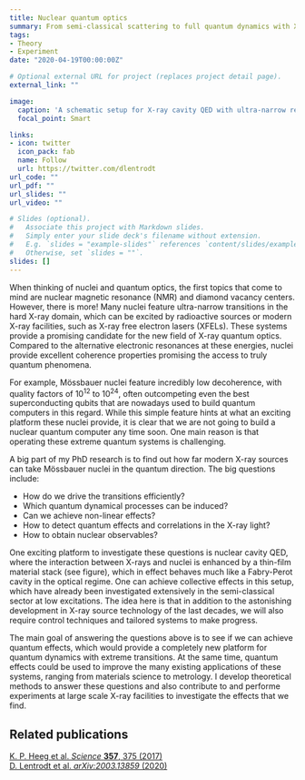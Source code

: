 ```yaml
---
title: Nuclear quantum optics
summary: From semi-classical scattering to full quantum dynamics with X-rays, Mössbauer nuclei and thin-film cavities.
tags:
- Theory
- Experiment
date: "2020-04-19T00:00:00Z"

# Optional external URL for project (replaces project detail page).
external_link: ""

image:
  caption: 'A schematic setup for X-ray cavity QED with ultra-narrow resonances. Image from [**our preprint**](/publication/lentrodt2020b_preprint).'
  focal_point: Smart

links:
- icon: twitter
  icon_pack: fab
  name: Follow
  url: https://twitter.com/dlentrodt
url_code: ""
url_pdf: ""
url_slides: ""
url_video: ""

# Slides (optional).
#   Associate this project with Markdown slides.
#   Simply enter your slide deck's filename without extension.
#   E.g. `slides = "example-slides"` references `content/slides/example-slides.md`.
#   Otherwise, set `slides = ""`.
slides: []
---
```


When thinking of nuclei and quantum optics, the first topics that come to mind are nuclear magnetic resonance (NMR) and diamond vacancy centers. However, there is more!
Many nuclei feature ultra-narrow transitions in the hard X-ray domain, which can be excited by radioactive sources or modern X-ray facilities, such as X-ray free electron lasers (XFELs).
These systems provide a promising candidate for the new field of X-ray quantum optics. Compared to the alternative electronic resonances at these energies, nuclei provide excellent coherence properties promising the access to truly quantum phenomena.

For example, Mössbauer nuclei feature incredibly low decoherence, with quality factors of 10<sup>12</sup> to 10<sup>24</sup>, often outcompeting even the best superconducting qubits that are nowadays used to build quantum computers in this regard. While this simple feature hints at what an exciting platform these nuclei provide, it is clear that we are not going to build a nuclear quantum computer any time soon. One main reason is that operating these extreme quantum systems is challenging.

A big part of my PhD research is to find out how far modern X-ray sources can take Mössbauer nuclei in the quantum direction. The big questions include:
- How do we drive the transitions efficiently?
- Which quantum dynamical processes can be induced?
- Can we achieve non-linear effects?
- How to detect quantum effects and correlations in the X-ray light?
- How to obtain nuclear observables?

One exciting platform to investigate these questions is nuclear cavity QED, where the interaction between X-rays and nuclei is enhanced by a thin-film material stack (see figure), which in effect behaves much like a Fabry-Perot cavity in the optical regime. One can achieve collective effects in this setup, which have already been investigated extensively in the semi-classical sector at low excitations. The idea here is that in addition to the astonishing development in X-ray source technology of the last decades, we will also require control techniques and tailored systems to make progress.

The main goal  of answering the questions above is to see if we can achieve quantum effects, which would provide a completely new platform for quantum dynamics with extreme transitions. At the same time, quantum effects could be used to improve the many existing applications of these systems, ranging from materials science to metrology. I develop theoretical methods to answer these questions and also contribute to and performe experiments at large scale X-ray facilities to investigate the effects that we find.

<!-- External references
-------------------
[1]  -->

Related publications
--------------------

[K. P. Heeg et al. *Science* **357**, 375 (2017)](/publication/heeg2017_science)  
[D. Lentrodt et al. *arXiv:2003.13859* (2020)](/publication/lentrodt2020b_preprint)

